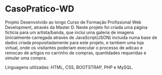 # CasoPratico-WD
Projeto Desenvolvido ao longo Curso de  Formação Profissional Web Development, através da Master D.
Neste projeto foi criada uma página ficticia para um artista/banda, que inclui uma galeria de imagens (inicialmente carregada atraves de JavaScript/JSON) incluida numa base de dados criada propositadamente para este projeto, e tambem uma loja virtual, onde os visitantes poderiam executar o processo de adicao e remocao de artigos no carrinho de compras, quantidades requeridas e simular uma compra.

Linguagens utilizadas: HTML, CSS, BOOTSTRAP, PHP e MySQL.
